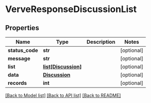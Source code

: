 # VerveResponseDiscussionList

## Properties
Name | Type | Description | Notes
------------ | ------------- | ------------- | -------------
**status_code** | **str** |  | [optional] 
**message** | **str** |  | [optional] 
**list** | [**list[Discussion]**](Discussion.md) |  | [optional] 
**data** | [**Discussion**](Discussion.md) |  | [optional] 
**records** | **int** |  | [optional] 

[[Back to Model list]](../README.md#documentation-for-models) [[Back to API list]](../README.md#documentation-for-api-endpoints) [[Back to README]](../README.md)


